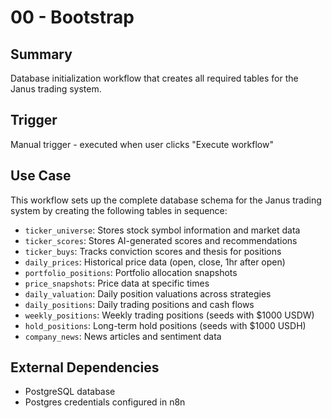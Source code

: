 # 00 - Bootstrap

## Summary
Database initialization workflow that creates all required tables for the Janus trading system.

## Trigger
Manual trigger - executed when user clicks "Execute workflow"

## Use Case
This workflow sets up the complete database schema for the Janus trading system by creating the following tables in sequence:
- `ticker_universe`: Stores stock symbol information and market data
- `ticker_scores`: Stores AI-generated scores and recommendations
- `ticker_buys`: Tracks conviction scores and thesis for positions
- `daily_prices`: Historical price data (open, close, 1hr after open)
- `portfolio_positions`: Portfolio allocation snapshots
- `price_snapshots`: Price data at specific times
- `daily_valuation`: Daily position valuations across strategies
- `daily_positions`: Daily trading positions and cash flows
- `weekly_positions`: Weekly trading positions (seeds with $1000 USDW)
- `hold_positions`: Long-term hold positions (seeds with $1000 USDH)
- `company_news`: News articles and sentiment data

## External Dependencies
- PostgreSQL database
- Postgres credentials configured in n8n